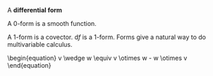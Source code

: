 A **differential form**

A 0-form is a smooth function.

A 1-form is a covector. $\mathrm{d}f$ is a 1-form. Forms give a natural way to do multivariable calculus.


\begin{equation}
v \wedge w \equiv v \otimes w - w \otimes v
\end{equation}